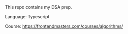 This repo contains my DSA prep. 

Language: Typescript

Course: https://frontendmasters.com/courses/algorithms/
